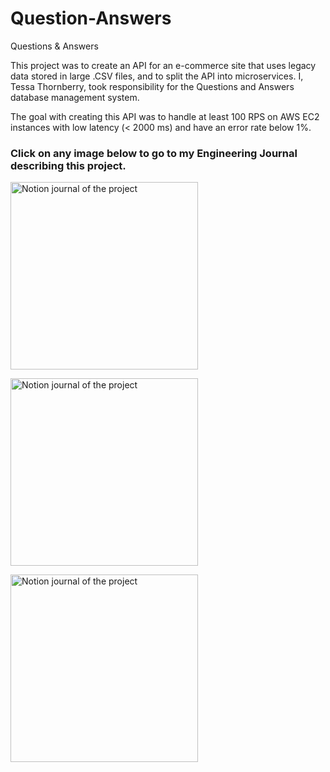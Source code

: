 # Question-Answers
Questions &amp; Answers

This project was to create an API for an e-commerce site that uses legacy data stored in large .CSV files, and to split the API into microservices. I, Tessa Thornberry, took responsibility for the Questions and Answers database management system.

The goal with creating this API was to handle at least 100 RPS on AWS EC2 instances with low latency (< 2000 ms) and have an error rate below 1%.


<h3> Click on any image below to go to my Engineering Journal describing this project. </h3>
<div style={{display: flex; justify-content: space-evenly;}}>
<a href="https://spectrum-windshield-82b.notion.site/b84e488b07454a01a182eccb29049d36?v=55fe047a2ffd4154854e5c7f9c9d5e8c" ><img align="center" src="https://user-images.githubusercontent.com/105292208/211897692-0c3c4f8a-2ca2-4bda-8f3a-5f4e717e98c0.png" alt="Notion journal of the project" height="300" width="auto" /></a>
 
 <a href="https://spectrum-windshield-82b.notion.site/b84e488b07454a01a182eccb29049d36?v=55fe047a2ffd4154854e5c7f9c9d5e8c" ><img align="center" src="https://user-images.githubusercontent.com/105292208/211898648-9b29486d-375b-4dbc-938f-6692ed9669a9.png" alt="Notion journal of the project" height="300" width="auto" /></a>
 
 <a href="https://spectrum-windshield-82b.notion.site/b84e488b07454a01a182eccb29049d36?v=55fe047a2ffd4154854e5c7f9c9d5e8c" ><img align="center" src="https://user-images.githubusercontent.com/105292208/211898734-15d4b7e0-5201-4644-bdfc-9fd5e61e0715.png" alt="Notion journal of the project" height="300" width="auto" /></a>
 </div>


